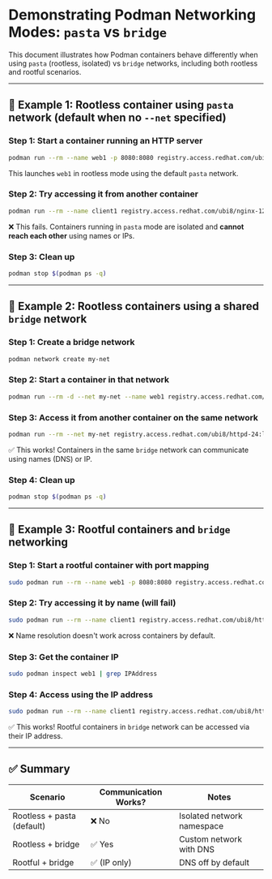 # Demonstrating Podman Networking Modes: `pasta` vs `bridge`

This document illustrates how Podman containers behave differently when using `pasta` (rootless, isolated) vs `bridge` networks, including both rootless and rootful scenarios.

---

## 🔹 Example 1: Rootless container using `pasta` network (default when no `--net` specified)

### Step 1: Start a container running an HTTP server
```bash
podman run --rm --name web1 -p 8080:8080 registry.access.redhat.com/ubi8/httpd-24:latest
```
This launches `web1` in rootless mode using the default `pasta` network.

### Step 2: Try accessing it from another container
```bash
podman run --rm --name client1 registry.access.redhat.com/ubi8/nginx-120 curl http://web1:8080
```
❌ This fails. Containers running in `pasta` mode are isolated and **cannot reach each other** using names or IPs.

### Step 3: Clean up
```bash
podman stop $(podman ps -q)
```

---

## 🔹 Example 2: Rootless containers using a shared `bridge` network

### Step 1: Create a bridge network
```bash
podman network create my-net
```

### Step 2: Start a container in that network
```bash
podman run --rm -d --net my-net --name web1 registry.access.redhat.com/ubi8/httpd-24:latest
```

### Step 3: Access it from another container on the same network
```bash
podman run --rm --net my-net registry.access.redhat.com/ubi8/httpd-24:latest curl http://web1:8080
```
✅ This works! Containers in the same `bridge` network can communicate using names (DNS) or IP.

### Step 4: Clean up
```bash
podman stop $(podman ps -q)
```

---

## 🔹 Example 3: Rootful containers and `bridge` networking

### Step 1: Start a rootful container with port mapping
```bash
sudo podman run --rm --name web1 -p 8080:8080 registry.access.redhat.com/ubi8/httpd-24:latest
```

### Step 2: Try accessing it by name (will fail)
```bash
sudo podman run --rm --name client1 registry.access.redhat.com/ubi8/httpd-24:latest curl http://web1:8080
```
❌ Name resolution doesn't work across containers by default.

### Step 3: Get the container IP
```bash
sudo podman inspect web1 | grep IPAddress
```

### Step 4: Access using the IP address
```bash
sudo podman run --rm --name client1 registry.access.redhat.com/ubi8/httpd-24:latest curl http://10.88.0.3:8080
```
✅ This works! Rootful containers in `bridge` network can be accessed via their IP address.

---

## ✅ Summary

| Scenario                       | Communication Works? | Notes |
|-------------------------------|-----------------------|-------|
| Rootless + pasta (default)    | ❌ No                 | Isolated network namespace |
| Rootless + bridge             | ✅ Yes                | Custom network with DNS |
| Rootful + bridge              | ✅ (IP only)          | DNS off by default |

